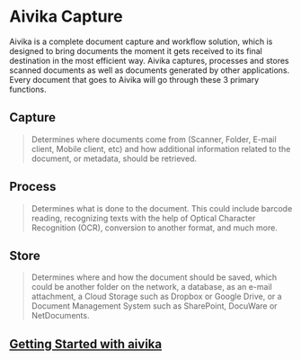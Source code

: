 # Aivika Capture


Aivika is a complete document capture and workflow solution, which is designed to bring documents the moment it gets received to its final destination in the most efficient way. Aivika captures, processes and stores scanned documents as well as documents generated by other applications. Every document that goes to Aivika will go through these 3 primary functions.


## Capture
> Determines where documents come from (Scanner, Folder, E-mail client, Mobile client, etc) and how additional information related to the document, or metadata, should be retrieved.

## Process
> Determines what is done to the document. This could include barcode reading, recognizing texts with the help of Optical Character Recognition (OCR), conversion to another format, and much more.

## Store
> Determines where and how the document should be saved, which could be another folder on the network, a database, as an e-mail attachment, a Cloud Storage such as Dropbox or Google Drive, or a Document Management System such as SharePoint, DocuWare or NetDocuments.



## [Getting Started with aivika](/SVDOCS/en/docs/aivika/getting-started)

